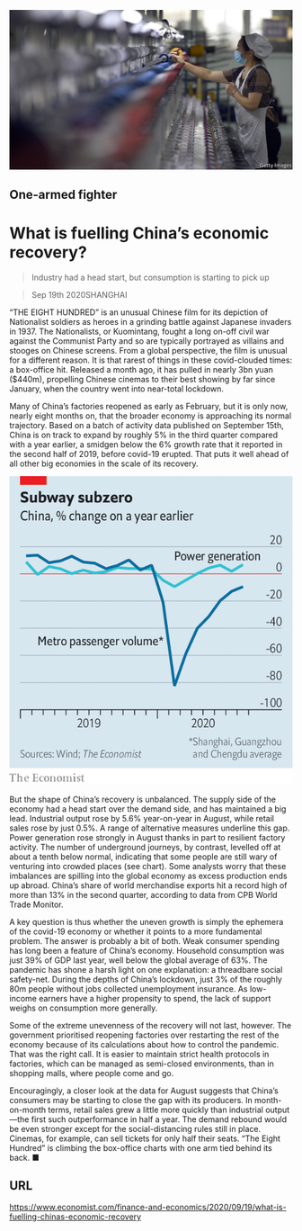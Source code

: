 ![](./images/20200919_FNP505.jpg)

## One-armed fighter

# What is fuelling China’s economic recovery?

> Industry had a head start, but consumption is starting to pick up

> Sep 19th 2020SHANGHAI

“THE EIGHT HUNDRED” is an unusual Chinese film for its depiction of Nationalist soldiers as heroes in a grinding battle against Japanese invaders in 1937. The Nationalists, or Kuomintang, fought a long on-off civil war against the Communist Party and so are typically portrayed as villains and stooges on Chinese screens. From a global perspective, the film is unusual for a different reason. It is that rarest of things in these covid-clouded times: a box-office hit. Released a month ago, it has pulled in nearly 3bn yuan ($440m), propelling Chinese cinemas to their best showing by far since January, when the country went into near-total lockdown.

Many of China’s factories reopened as early as February, but it is only now, nearly eight months on, that the broader economy is approaching its normal trajectory. Based on a batch of activity data published on September 15th, China is on track to expand by roughly 5% in the third quarter compared with a year earlier, a smidgen below the 6% growth rate that it reported in the second half of 2019, before covid-19 erupted. That puts it well ahead of all other big economies in the scale of its recovery.



![](./images/20200919_FNC650.png)

But the shape of China’s recovery is unbalanced. The supply side of the economy had a head start over the demand side, and has maintained a big lead. Industrial output rose by 5.6% year-on-year in August, while retail sales rose by just 0.5%. A range of alternative measures underline this gap. Power generation rose strongly in August thanks in part to resilient factory activity. The number of underground journeys, by contrast, levelled off at about a tenth below normal, indicating that some people are still wary of venturing into crowded places (see chart). Some analysts worry that these imbalances are spilling into the global economy as excess production ends up abroad. China’s share of world merchandise exports hit a record high of more than 13% in the second quarter, according to data from CPB World Trade Monitor.

A key question is thus whether the uneven growth is simply the ephemera of the covid-19 economy or whether it points to a more fundamental problem. The answer is probably a bit of both. Weak consumer spending has long been a feature of China’s economy. Household consumption was just 39% of GDP last year, well below the global average of 63%. The pandemic has shone a harsh light on one explanation: a threadbare social safety-net. During the depths of China’s lockdown, just 3% of the roughly 80m people without jobs collected unemployment insurance. As low-income earners have a higher propensity to spend, the lack of support weighs on consumption more generally.

Some of the extreme unevenness of the recovery will not last, however. The government prioritised reopening factories over restarting the rest of the economy because of its calculations about how to control the pandemic. That was the right call. It is easier to maintain strict health protocols in factories, which can be managed as semi-closed environments, than in shopping malls, where people come and go.

Encouragingly, a closer look at the data for August suggests that China’s consumers may be starting to close the gap with its producers. In month-on-month terms, retail sales grew a little more quickly than industrial output—the first such outperformance in half a year. The demand rebound would be even stronger except for the social-distancing rules still in place. Cinemas, for example, can sell tickets for only half their seats. “The Eight Hundred” is climbing the box-office charts with one arm tied behind its back. ■

## URL

https://www.economist.com/finance-and-economics/2020/09/19/what-is-fuelling-chinas-economic-recovery
